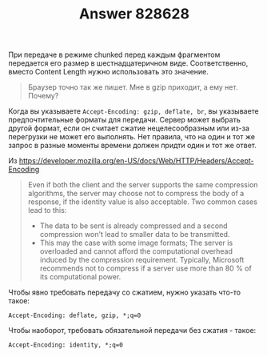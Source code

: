 ﻿---
title: "Answer 828628"
se.owner.user_id: 240512
se.owner.display_name: "MSDN.WhiteKnight"
se.owner.link: "https://ru.stackoverflow.com/users/240512/msdn-whiteknight"
se.answer_id: 828628
se.question_id: 828325
se.post_type: answer
se.score: 1
se.is_accepted: False
---
<p>При передаче в режиме chunked перед каждым фрагментом передается его размер в шестнадцатеричном виде. Соответственно, вместо Content Length нужно использовать это значение.</p>

<blockquote>
  <p>Браузер точно так же пишет. Мне в gzip приходит, а ему нет. Почему? </p>
</blockquote>

<p>Когда вы указываете <code>Accept-Encoding: gzip, deflate, br</code>, вы указываете предпочтительные форматы для передачи. Сервер может выбрать другой формат, если он считает сжатие нецелесообразным или из-за перегрузки не может его выполнять. Нет правила, что на один и тот же запрос в разные моменты времени должен придти один и тот же ответ. </p>

<p>Из <a href="https://developer.mozilla.org/en-US/docs/Web/HTTP/Headers/Accept-Encoding" rel="nofollow noreferrer">https://developer.mozilla.org/en-US/docs/Web/HTTP/Headers/Accept-Encoding</a></p>

<blockquote>
  <p>Even if both the client and the server supports the same compression
  algorithms, the server may choose not to compress the body of a
  response, if the identity value is also acceptable. Two common cases
  lead to this:</p>
  
  <ul>
  <li>The data to be sent is already compressed and a second compression won't lead to smaller data to be transmitted. </li>
  <li>This may the case with some image formats; The server is overloaded and cannot afford the computational overhead induced by the
  compression requirement. Typically, Microsoft recommends not to
  compress if a server use more than 80 % of its computational power.</li>
  </ul>
</blockquote>

<p>Чтобы явно требовать передачу со сжатием, нужно указать что-то такое:</p>

<pre><code>Accept-Encoding: deflate, gzip, *;q=0
</code></pre>

<p>Чтобы наоборот, требовать обязательной передачи без сжатия - такое:</p>

<pre><code>Accept-Encoding: identity, *;q=0
</code></pre>

